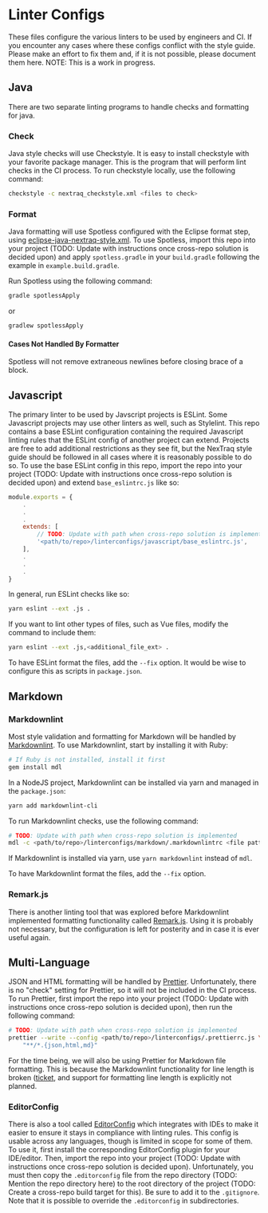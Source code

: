 # Linter Configs

These files configure the various linters to be used by engineers and CI. If you
encounter any cases where these configs conflict with the style guide. Please
make an effort to fix them and, if it is not possible, please document them
here.
NOTE: This is a work in progress.

## Java

There are two separate linting programs to handle checks and formatting for
java.

### Check

Java style checks will use Checkstyle. It is easy to install checkstyle with
your favorite package manager. This is the program that will perform lint checks
in the CI process. To run checkstyle locally, use the following command:

```bash
checkstyle -c nextraq_checkstyle.xml <files to check>
```

### Format

Java formatting will use Spotless configured with the Eclipse format step, using
[eclipse-java-nextraq-style.xml](../../ideconfigs/eclipse-java-nextraq-style.xml).
To use Spotless, import this repo into your project (TODO: Update with
instructions once cross-repo solution is decided upon) and apply
```spotless.gradle``` in your ```build.gradle``` following the example in
```example.build.gradle```.

Run Spotless using the following command:

```bash
gradle spotlessApply
```
or
```bash
gradlew spotlessApply
```

#### Cases Not Handled By Formatter

Spotless will not remove extraneous newlines before closing brace of a block.

## Javascript

The primary linter to be used by Javscript projects is ESLint. Some Javascript
projects may use other linters as well, such as Stylelint. This repo contains
a base ESLint configuration containing the required Javascript linting rules
that the ESLint config of another project can extend. Projects are free to add
additional restrictions as they see fit, but the NexTraq style guide should be
followed in all cases where it is reasonably possible to do so. To use the base
ESLint config in this repo, import the repo into your project (TODO: Update with
instructions once cross-repo solution is decided upon) and extend
```base_eslintrc.js``` like so:

```js
module.exports = {
    .
    .
    .
    extends: [
        // TODO: Update with path when cross-repo solution is implemented
        '<path/to/repo>/linterconfigs/javascript/base_eslintrc.js',
    ],
    .
    .
    .
}
```

In general, run ESLint checks like so:
```bash
yarn eslint --ext .js .
```

If you want to lint other types of files, such as Vue files, modify the command
to include them:

```bash
yarn eslint --ext .js,<additional_file_ext> .
```

To have ESLint format the files, add the ```--fix``` option.
It would be wise to configure this as scripts in ```package.json```.

## Markdown

### Markdownlint

Most style validation and formatting for Markdown will be handled by
[Markdownlint](https://github.com/markdownlint/markdownlint). To use
Markdownlint, start by installing it with Ruby:

```bash
# If Ruby is not installed, install it first
gem install mdl
```

In a NodeJS project, Markdownlint can be installed via yarn and managed in the
```package.json```:

```bash
yarn add markdownlint-cli
```

To run Markdownlint checks, use the following command:

```bash
# TODO: Update with path when cross-repo solution is implemented
mdl -c <path/to/repo>/linterconfigs/markdown/.markdownlintrc <file pattern>
```

If Markdownlint is installed via yarn, use ```yarn markdownlint``` instead of
```mdl```.

To have Markdownlint format the files, add the ```--fix``` option.

### Remark.js

There is another linting tool that was explored before Markdownlint implemented
formatting functionality called [Remark.js](https://github.com/remarkjs/remark).
Using it is probably not necessary, but the configuration is left for posterity
and in case it is ever useful again.

## Multi-Language

JSON and HTML formatting will be handled by [Prettier](https://prettier.io).
Unfortunately, there is no "check" setting for Prettier, so it will not be
included in the CI process. To run Prettier, first import the repo into your
project (TODO: Update with instructions once cross-repo solution is decided
upon), then run the following command:

```bash
# TODO: Update with path when cross-repo solution is implemented
prettier --write --config <path/to/repo>/linterconfigs/.prettierrc.js \
    "**/*.{json,html,md}"
```

For the time being, we will also be using Prettier for Markdown file formatting.
This is because the Markdownlint functionality for line length is broken
([ticket](https://github.com/markdownlint/markdownlint/issues/295), and support
for formatting line length is explicitly not planned.

### EditorConfig

There is also a tool called [EditorConfig](https://editorconfig.org/) which
integrates with IDEs to make it easier to ensure it stays in compliance
with linting rules. This config is usable across any languages, though is
limited in scope for some of them. To use it, first install the corresponding
EditorConfig plugin for your IDE/editor. Then, import the repo into your
project (TODO: Update with instructions once cross-repo solution is decided
upon). Unfortunately, you must then copy the ```.editorconfig``` file from the
repo directory (TODO: Mention the repo directory here) to the root directory of
the project (TODO: Create a cross-repo build target for this). Be sure to add it
to the ```.gitignore```. Note that it is possible to override the
```.editorconfig``` in subdirectories.
